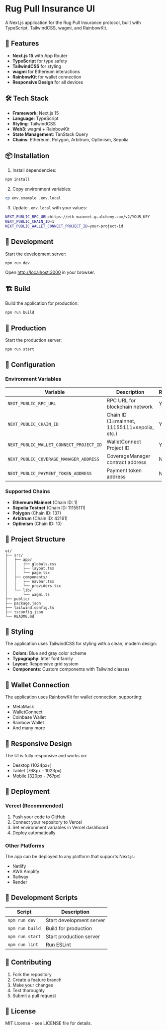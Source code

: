 # Rug Pull Insurance UI

A Next.js application for the Rug Pull Insurance protocol, built with TypeScript, TailwindCSS, wagmi, and RainbowKit.

## 🚀 Features

- **Next.js 15** with App Router
- **TypeScript** for type safety
- **TailwindCSS** for styling
- **wagmi** for Ethereum interactions
- **RainbowKit** for wallet connection
- **Responsive Design** for all devices

## 🛠️ Tech Stack

- **Framework**: Next.js 15
- **Language**: TypeScript
- **Styling**: TailwindCSS
- **Web3**: wagmi + RainbowKit
- **State Management**: TanStack Query
- **Chains**: Ethereum, Polygon, Arbitrum, Optimism, Sepolia

## 📦 Installation

1. Install dependencies:
```bash
npm install
```

2. Copy environment variables:
```bash
cp env.example .env.local
```

3. Update `.env.local` with your values:
```bash
NEXT_PUBLIC_RPC_URL=https://eth-mainnet.g.alchemy.com/v2/YOUR_KEY
NEXT_PUBLIC_CHAIN_ID=1
NEXT_PUBLIC_WALLET_CONNECT_PROJECT_ID=your-project-id
```

## 🚀 Development

Start the development server:

```bash
npm run dev
```

Open [http://localhost:3000](http://localhost:3000) in your browser.

## 🏗️ Build

Build the application for production:

```bash
npm run build
```

## 🚀 Production

Start the production server:

```bash
npm run start
```

## 🔧 Configuration

### Environment Variables

| Variable | Description | Required |
|----------|-------------|----------|
| `NEXT_PUBLIC_RPC_URL` | RPC URL for blockchain network | Yes |
| `NEXT_PUBLIC_CHAIN_ID` | Chain ID (1=mainnet, 11155111=sepolia, etc.) | Yes |
| `NEXT_PUBLIC_WALLET_CONNECT_PROJECT_ID` | WalletConnect Project ID | Yes |
| `NEXT_PUBLIC_COVERAGE_MANAGER_ADDRESS` | CoverageManager contract address | No |
| `NEXT_PUBLIC_PAYMENT_TOKEN_ADDRESS` | Payment token address | No |

### Supported Chains

- **Ethereum Mainnet** (Chain ID: 1)
- **Sepolia Testnet** (Chain ID: 11155111)
- **Polygon** (Chain ID: 137)
- **Arbitrum** (Chain ID: 42161)
- **Optimism** (Chain ID: 10)

## 📁 Project Structure

```
ui/
├── src/
│   ├── app/
│   │   ├── globals.css
│   │   ├── layout.tsx
│   │   └── page.tsx
│   ├── components/
│   │   ├── navbar.tsx
│   │   └── providers.tsx
│   └── lib/
│       └── wagmi.ts
├── public/
├── package.json
├── tailwind.config.ts
├── tsconfig.json
└── README.md
```

## 🎨 Styling

The application uses TailwindCSS for styling with a clean, modern design:

- **Colors**: Blue and gray color scheme
- **Typography**: Inter font family
- **Layout**: Responsive grid system
- **Components**: Custom components with Tailwind classes

## 🔌 Wallet Connection

The application uses RainbowKit for wallet connection, supporting:

- MetaMask
- WalletConnect
- Coinbase Wallet
- Rainbow Wallet
- And many more

## 📱 Responsive Design

The UI is fully responsive and works on:

- Desktop (1024px+)
- Tablet (768px - 1023px)
- Mobile (320px - 767px)

## 🚀 Deployment

### Vercel (Recommended)

1. Push your code to GitHub
2. Connect your repository to Vercel
3. Set environment variables in Vercel dashboard
4. Deploy automatically

### Other Platforms

The app can be deployed to any platform that supports Next.js:

- Netlify
- AWS Amplify
- Railway
- Render

## 🔧 Development Scripts

| Script | Description |
|--------|-------------|
| `npm run dev` | Start development server |
| `npm run build` | Build for production |
| `npm run start` | Start production server |
| `npm run lint` | Run ESLint |

## 🤝 Contributing

1. Fork the repository
2. Create a feature branch
3. Make your changes
4. Test thoroughly
5. Submit a pull request

## 📄 License

MIT License - see LICENSE file for details.
